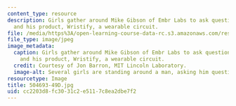```yaml
---
content_type: resource
description: Girls gather around Mike Gibson of Embr Labs to ask questions about entrepreneurship
  and his product, Wristify, a wearable circuit.
file: /media/https%3A/open-learning-course-data-rc.s3.amazonaws.com/res-2-005-girls-who-build-make-your-own-wearables-workshop-spring-2015/cc2203d8fc3031c2e5117c8ea2dbe7f2_504693-49D.jpg
file_type: image/jpeg
image_metadata:
  caption: Girls gather around Mike Gibson of Embr Labs to ask questions about entrepreneurship
    and his product, Wristify, a wearable circuit.
  credit: Courtesy of Jon Barron, MIT Lincoln Laboratory.
  image-alt: Several girls are standing around a man, asking him questions.
resourcetype: Image
title: 504693-49D.jpg
uid: cc2203d8-fc30-31c2-e511-7c8ea2dbe7f2
---
```

